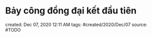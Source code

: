 # Bảy công đồng đại kết đầu tiên

created: Dec 07, 2020 12:11 AM
tags: #created/2020/Dec/07
source: #TODO